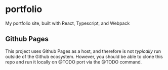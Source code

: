 # portfolio
My portfolio site, built with React, Typescript, and Webpack

## Github Pages
This project uses Github Pages as a host, and therefore is not _typically_ run outside of the Github ecosystem. However, you should be able to clone this repo and run it locally on @TODO port via the @TODO command.
